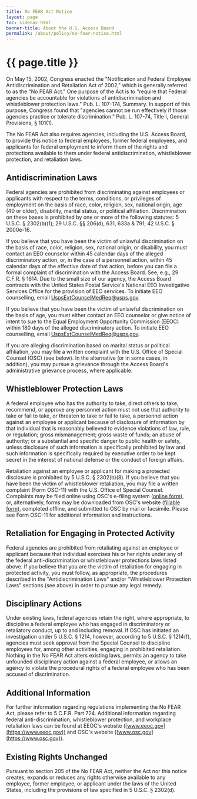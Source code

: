 ```yaml
---
title: No FEAR Act Notice
layout: page
toc: sidenav.html
banner-title: About the U.S. Access Board
permalink: /about/policy/no-fear-notice.html
---
```


# {{ page.title }}

On May 15, 2002, Congress enacted the "Notification and Federal Employee Antidiscrimination and Retaliation Act of 2002," which is generally referred to as the "No FEAR Act."  One purpose of the Act is to "require that Federal agencies be accountable for violations of antidiscrimination and whistleblower protection laws." Pub. L. 107-174, Summary. In support of this purpose, Congress found that "agencies cannot be run effectively if those agencies practice or tolerate discrimination." Pub. L. 107-74, Title I, General Provisions, § 101(1).

The No FEAR Act also requires agencies, including the U.S. Access Board, to provide this notice to federal employees, former federal employees, and applicants for federal employment to inform them of the rights and protections available to them under federal antidiscrimination, whistleblower protection, and retaliation laws.

## Antidiscrimination Laws

Federal agencies are prohibited from discriminating against employees or applicants with respect to the terms, conditions, or privileges of employment on the basis of race, color, religion, sex, national origin, age (40 or older), disability, marital status, or political affiliation. Discrimination on these bases is prohibited by one or more of the following statutes: 5 U.S.C. § 2302(b)(1); 29 U.S.C. §§ 206(d), 631, 633a & 791; 42 U.S.C. § 2000e-16.

If you believe that you have been the victim of unlawful discrimination on the basis of race, color, religion, sex, national origin, or disability, you must contact an EEO counselor within 45 calendar days of the alleged discriminatory action, or, in the case of a personnel action, within 45 calendar days of the effective date of that action, before you can file a formal complaint of discrimination with the Access Board.  See, e.g., 29 C.F.R. § 1614. Due to the small size of our agency, the Access Board contracts with the United States Postal Service's National EEO Investigative Services Office for the provision of EEO services.  To initiate EEO counselling, email [UspsExtCounselMedReq@usps.gov](mailto:UspsExtCounselMedReq@usps.gov).

If you believe that you have been the victim of unlawful discrimination on the basis of age, you must either contact an EEO counselor or give notice of intent to sue to the Equal Employment Opportunity Commission (EEOC) within 180 days of the alleged discriminatory action.  To initiate EEO counselling, email [UspsExtCounselMedReq@usps.gov](mailto:UspsExtCounselMedReq@usps.gov).

If you are alleging discrimination based on marital status or political affiliation, you may file a written complaint with the U.S. Office of Special Counsel (OSC) (see below).  In the alternative (or in some cases, in addition), you may pursue a grievance through the Access Board's administrative grievance process, where applicable.

## Whistleblower Protection Laws

A federal employee who has the authority to take, direct others to take, recommend, or approve any personnel action must not use that authority to take or fail to take, or threaten to take or fail to take, a personnel action against an employee or applicant because of disclosure of information by that individual that is reasonably believed to evidence violations of law, rule, or regulation; gross mismanagement; gross waste of funds; an abuse of authority; or a substantial and specific danger to public health or safety, unless disclosure of such information is specifically prohibited by law and such information is specifically required by executive order to be kept secret in the interest of national defense or the conduct of foreign affairs.

Retaliation against an employee or applicant for making a protected disclosure is prohibited by 5 U.S.C. § 2302(b)(8).  If you believe that you have been the victim of whistleblower retaliation, you may file a written complaint (Form OSC-11) with the U.S. Office of Special Counsel.  Complaints may be filed online using OSC's e-filing system ([online form](https://osc.gov/pages/file-complaint.aspx)), or, alternatively, forms may be downloaded from OSC's website ([fillable form](https://osc.gov/Resources/osc11.pdf)), completed offline, and submitted to OSC by mail or facsimile. Please see Form OSC-11 for additional information and instructions.

## Retaliation for Engaging in Protected Activity

Federal agencies are prohibited from retaliating against an employee or applicant because that individual exercises his or her rights under any of the federal anti-discrimination or whistleblower protections laws listed above.  If you believe that you are the victim of retaliation for engaging in protected activity, you must follow, as appropriate, the procedures described in the "Antidiscrimination Laws" and/or "Whistleblower Protection Laws" sections (see above) in order to pursue any legal remedy.

## Disciplinary Actions

Under existing laws, federal agencies retain the right, where appropriate, to discipline a federal employee who has engaged in discriminatory or retaliatory conduct, up to and including removal.  If OSC has initiated an investigation under 5 U.S.C. § 1214, however, according to 5 U.S.C. § 1214(f), agencies must seek approval from the Special Counsel to discipline employees for, among other activities, engaging in prohibited retaliation.  Nothing in the No FEAR Act alters existing laws, permits an agency to take unfounded disciplinary action against a federal employee, or allows an agency to violate the procedural rights of a federal employee who has been accused of discrimination.

## Additional Information

For further information regarding regulations implementing the No FEAR Act, please refer to 5 C.F.R. Part 724.  Additional information regarding federal anti-discrimination, whistleblower protection, and workplace retaliation laws can be found at EEOC's website ([www.eeoc.gov](https://www.eeoc.gov)) and OSC's website ([www.osc.gov](https://www.osc.gov)).

## Existing Rights Unchanged

Pursuant to section 205 of the No FEAR Act, neither the Act nor this notice creates, expands or reduces any rights otherwise available to any employee, former employee, or applicant under the laws of the United States, including the provisions of law specified in 5 U.S.C. § 2302(d).
